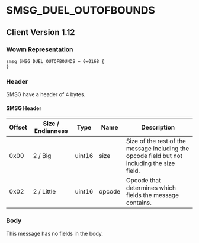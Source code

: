# SMSG_DUEL_OUTOFBOUNDS

## Client Version 1.12

### Wowm Representation
```rust,ignore
smsg SMSG_DUEL_OUTOFBOUNDS = 0x0168 {
}
```
### Header

SMSG have a header of 4 bytes.

#### SMSG Header

| Offset | Size / Endianness | Type   | Name   | Description |
| ------ | ----------------- | ------ | ------ | ----------- |
| 0x00   | 2 / Big           | uint16 | size   | Size of the rest of the message including the opcode field but not including the size field.|
| 0x02   | 2 / Little        | uint16 | opcode | Opcode that determines which fields the message contains.|

### Body

This message has no fields in the body.


